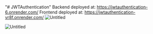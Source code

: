 "# JWTAuthentication" 
Backend deployed at: https://jwtauthentication-6.onrender.com/
Frontend deployed at: https://jwtauthentication-vr8f.onrender.com/
![Untitled](https://github.com/user-attachments/assets/894a3785-c09e-418c-9af8-089941af7f35)


![Untitled](https://github.com/user-attachments/assets/f0cd2245-5202-4686-b94e-057b722d7a99)

